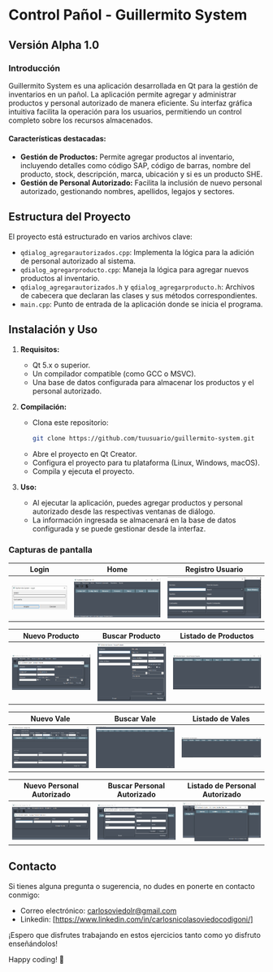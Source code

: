 # Control Pañol - Guillermito System 
## Versión Alpha 1.0

### Introducción
Guillermito System es una aplicación desarrollada en Qt para la gestión de inventarios en un pañol. La aplicación permite agregar y administrar productos y personal autorizado de manera eficiente. Su interfaz gráfica intuitiva facilita la operación para los usuarios, permitiendo un control completo sobre los recursos almacenados.

#### Características destacadas:
- **Gestión de Productos:** Permite agregar productos al inventario, incluyendo detalles como código SAP, código de barras, nombre del producto, stock, descripción, marca, ubicación y si es un producto SHE.
- **Gestión de Personal Autorizado:** Facilita la inclusión de nuevo personal autorizado, gestionando nombres, apellidos, legajos y sectores.
## Estructura del Proyecto

El proyecto está estructurado en varios archivos clave:

- `qdialog_agregarautorizados.cpp`: Implementa la lógica para la adición de personal autorizado al sistema.
- `qdialog_agregarproducto.cpp`: Maneja la lógica para agregar nuevos productos al inventario.
- `qdialog_agregarautorizados.h` y `qdialog_agregarproducto.h`: Archivos de cabecera que declaran las clases y sus métodos correspondientes.
- `main.cpp`: Punto de entrada de la aplicación donde se inicia el programa.

## Instalación y Uso

1. **Requisitos:**
   - Qt 5.x o superior.
   - Un compilador compatible (como GCC o MSVC).
   - Una base de datos configurada para almacenar los productos y el personal autorizado.

2. **Compilación:**
   - Clona este repositorio:
     ```bash
     git clone https://github.com/tuusuario/guillermito-system.git
     ```
   - Abre el proyecto en Qt Creator.
   - Configura el proyecto para tu plataforma (Linux, Windows, macOS).
   - Compila y ejecuta el proyecto.

3. **Uso:**
   - Al ejecutar la aplicación, puedes agregar productos y personal autorizado desde las respectivas ventanas de diálogo.
   - La información ingresada se almacenará en la base de datos configurada y se puede gestionar desde la interfaz.

### Capturas de pantalla

| **Login** | **Home** | **Registro Usuario** |
|---|---|---|
|![Pantalla_00_Login](https://github.com/CarlosOC/ControlPaniol/blob/main/imagenes/Pantalla_00_Login.png)| ![Home](https://github.com/CarlosOC/ControlPaniol/blob/main/imagenes/Pantalla_01_Home.png) | ![Registro_Usuario](https://github.com/CarlosOC/ControlPaniol/blob/main/imagenes/Pantalla_02_NuevoUsuario.png) |

| **Nuevo Producto** | **Buscar Producto** | **Listado de Productos** |
|---|---|---|
| ![Nuevo_Producto](https://github.com/CarlosOC/ControlPaniol/blob/main/imagenes/Pantalla_03_NuevoProducto.png) | ![Buscar_Producto](https://github.com/CarlosOC/ControlPaniol/blob/main/imagenes/Pantalla_04_BuscarProducto.png) | ![Listado_Productos](https://github.com/CarlosOC/ControlPaniol/blob/main/imagenes/Pantalla_05_ListadoProducto.png) |

| **Nuevo Vale** | **Buscar Vale** | **Listado de Vales** |
|---|---|---|
| ![Nuevo_Vale](https://github.com/CarlosOC/ControlPaniol/blob/main/imagenes/Pantalla_06_NuevoVale.png) | ![*Buscar_Vale](https://github.com/CarlosOC/ControlPaniol/blob/main/imagenes/Pantalla_07_BuscarVale.png) | ![Listado_Vales](https://github.com/CarlosOC/ControlPaniol/blob/main/imagenes/Pantalla_08_ListadoVales.png) |

| **Nuevo Personal Autorizado** | **Buscar Personal Autorizado** | **Listado de Personal Autorizado** |
|---|---|---|
| ![Nuevo_Autorizado](https://github.com/CarlosOC/ControlPaniol/blob/main/imagenes/Pantalla_09_NuevoPersonal.png) | ![Buscar_Autorizado](https://github.com/CarlosOC/ControlPaniol/blob/main/imagenes/Pantalla_10_BuscarPersonal.png) | ![Listado_Personal_Autorizado](https://github.com/CarlosOC/ControlPaniol/blob/main/imagenes/Pantalla_11_ListadoPersonal.png) |

## Contacto

Si tienes alguna pregunta o sugerencia, no dudes en ponerte en contacto conmigo:

- Correo electrónico: carlosoviedolr@gmail.com
- Linkedin: [https://www.linkedin.com/in/carlosnicolasoviedocodigoni/]

¡Espero que disfrutes trabajando en estos ejercicios tanto como yo disfruto enseñándolos!

Happy coding! 🚀
